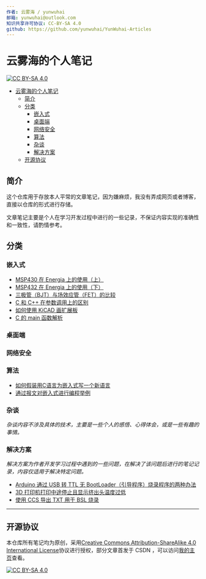 ```yaml
---
作者: 云雾海 / yunwuhai
邮箱: yunwuhai@outlook.com
知识共享许可协议: CC-BY-SA 4.0
github: https://github.com/yunwuhai/YunWuhai-Articles
---
```



# 云雾海的个人笔记


[![CC BY-SA 4.0][cc-by-sa-shield]][cc-by-sa]

<!-- @import "[TOC]" {cmd="toc" depthFrom=1 depthTo=6 orderedList=false} -->

<!-- code_chunk_output -->

- [云雾海的个人笔记](#云雾海的个人笔记)
  - [简介](#简介)
  - [分类](#分类)
    - [嵌入式](#嵌入式)
    - [桌面端](#桌面端)
    - [网络安全](#网络安全)
    - [算法](#算法)
    - [杂谈](#杂谈)
    - [解决方案](#解决方案)
  - [开源协议](#开源协议)

<!-- /code_chunk_output -->

## 简介


这个仓库用于存放本人平常的文章笔记，因为嫌麻烦，我没有弄成网页或者博客，直接以仓库的形式进行存储。

文章笔记主要是个人在学习开发过程中进行的一些记录，不保证内容实现的准确性和一致性，请酌情参考。

## 分类

### 嵌入式

- [MSP430 在 Energia 上的使用（上）](./嵌入式/MSP430在Energia上的使用（上）.md)
- [MSP432 在 Energia 上的使用（下）](./嵌入式/MSP432在Energia上的使用（下）.md)
- [三极管（BJT）与场效应管（FET）的比较](./嵌入式/三极管（BJT）与场效应管（FET）的比较.md)
- [C 和 C++ 在参数调用上的区别](./嵌入式/C和C++在参数调用上的区别.md)
- [如何使用 KiCAD 画扩展板](./嵌入式/如何使用KiCAD画扩展板.md)
- [C 的 main 函数解析](./嵌入式/C的main函数解析.md)

### 桌面端

### 网络安全

### 算法

- [如何假装用C语言为嵌入式写一个新语言](./算法/如何假装用C语言为嵌入式写一个新语言.md)
- [通过报文对嵌入式进行编程举例](./算法/通过报文对嵌入式进行编程举例.md)

### 杂谈

*杂谈内容不涉及具体的技术，主要是一些个人的感悟、心得体会，或是一些有趣的事情。*

### 解决方案

*解决方案为作者开发学习过程中遇到的一些问题，在解决了该问题后进行的笔记记录，内容仅适用于解决特定问题。*

- [Arduino 通过 USB 转 TTL 无 BootLoader（引导程序）烧录程序的两种办法](./解决方案/Arduino通过USB转TTL无BootLoader（引导程序）烧录程序的两种办法.md)
- [3D 打印机打印中途停止且显示挤出头温度过低](./解决方案/3D打印机打印中途停止且显示挤出头温度过低.md)
- [使用 CCS 导出 TXT 用于 BSL 烧录](./解决方案/使用CCS导出TXT用于BSL烧录.md)

---

## 开源协议

本仓库所有笔记均为原创，采用[Creative Commons Attribution-ShareAlike 4.0 International License][cc-by-sa]协议进行授权，部分文章首发于 CSDN ，可以访问[我的主页](https://blog.csdn.net/qq_44884716)查看。

[![CC BY-SA 4.0][cc-by-sa-image]][cc-by-sa]

[cc-by-sa]: http://creativecommons.org/licenses/by-sa/4.0/
[cc-by-sa-image]: https://licensebuttons.net/l/by-sa/4.0/88x31.png
[cc-by-sa-shield]: https://img.shields.io/badge/License-CC%20BY--SA%204.0-lightgrey.svg
